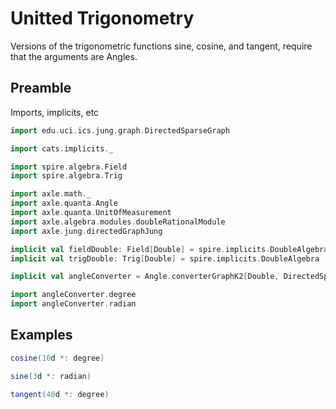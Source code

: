 # Unitted Trigonometry

Versions of the trigonometric functions sine, cosine, and tangent, require that the arguments are Angles.

## Preamble

Imports, implicits, etc

```scala mdoc:silent
import edu.uci.ics.jung.graph.DirectedSparseGraph

import cats.implicits._

import spire.algebra.Field
import spire.algebra.Trig

import axle.math._
import axle.quanta.Angle
import axle.quanta.UnitOfMeasurement
import axle.algebra.modules.doubleRationalModule
import axle.jung.directedGraphJung

implicit val fieldDouble: Field[Double] = spire.implicits.DoubleAlgebra
implicit val trigDouble: Trig[Double] = spire.implicits.DoubleAlgebra

implicit val angleConverter = Angle.converterGraphK2[Double, DirectedSparseGraph]

import angleConverter.degree
import angleConverter.radian
```

## Examples

```scala mdoc
cosine(10d *: degree)

sine(3d *: radian)

tangent(40d *: degree)
```
